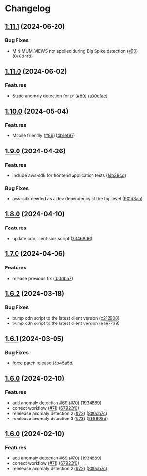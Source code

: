 # Changelog

## [1.11.1](https://github.com/rehanvdm/serverless-website-analytics/compare/v1.11.0...v1.11.1) (2024-06-20)


### Bug Fixes

* MINIMUM_VIEWS not applied during Big Spike detection ([#90](https://github.com/rehanvdm/serverless-website-analytics/issues/90)) ([0c6d4fd](https://github.com/rehanvdm/serverless-website-analytics/commit/0c6d4fd35b0fbd14cecf1b722709489c0ba83415))

## [1.11.0](https://github.com/rehanvdm/serverless-website-analytics/compare/v1.10.0...v1.11.0) (2024-06-02)


### Features

* Static anomaly detection for pr ([#89](https://github.com/rehanvdm/serverless-website-analytics/issues/89)) ([a00cfae](https://github.com/rehanvdm/serverless-website-analytics/commit/a00cfae6a42e6491f8d824135bf3bf787df1f4db))

## [1.10.0](https://github.com/rehanvdm/serverless-website-analytics/compare/v1.9.0...v1.10.0) (2024-05-04)


### Features

* Mobile friendly ([#86](https://github.com/rehanvdm/serverless-website-analytics/issues/86)) ([4b1ef87](https://github.com/rehanvdm/serverless-website-analytics/commit/4b1ef87db23dd57ea29f3fc0d6015659c65435dd))

## [1.9.0](https://github.com/rehanvdm/serverless-website-analytics/compare/v1.8.0...v1.9.0) (2024-04-26)


### Features

* include aws-sdk for frontend application tests ([fdb38cd](https://github.com/rehanvdm/serverless-website-analytics/commit/fdb38cd83c8001aaecee222db7c47365c86d2937))


### Bug Fixes

* aws-sdk needed as a dev dependency at the top level ([901d3aa](https://github.com/rehanvdm/serverless-website-analytics/commit/901d3aa605155313552b3e948f5c40e2e9e3b8fd))

## [1.8.0](https://github.com/rehanvdm/serverless-website-analytics/compare/v1.7.0...v1.8.0) (2024-04-10)


### Features

* update cdn client side script ([33468d6](https://github.com/rehanvdm/serverless-website-analytics/commit/33468d69ebb4501e6bcf3deeebd660e0c2766756))

## [1.7.0](https://github.com/rehanvdm/serverless-website-analytics/compare/v1.6.2...v1.7.0) (2024-04-06)


### Features

* release previous fix ([fb0dba7](https://github.com/rehanvdm/serverless-website-analytics/commit/fb0dba77dfc2ca0612dd9d9679166527c56c240e))

## [1.6.2](https://github.com/rehanvdm/serverless-website-analytics/compare/v1.6.1...v1.6.2) (2024-03-18)


### Bug Fixes

* bump cdn script to the latest client version ([c212908](https://github.com/rehanvdm/serverless-website-analytics/commit/c21290814562c205309134ae0f150f1c3f23ebaa))
* bump cdn script to the latest client version ([eae7738](https://github.com/rehanvdm/serverless-website-analytics/commit/eae7738c83445f195888e257c42282e75ec9fd04))

## [1.6.1](https://github.com/rehanvdm/serverless-website-analytics/compare/v1.6.0...v1.6.1) (2024-03-05)


### Bug Fixes

* force patch release ([3b45a5d](https://github.com/rehanvdm/serverless-website-analytics/commit/3b45a5d6907106c8d8dcb1370013f25573cedb66))

## [1.6.0](https://github.com/rehanvdm/serverless-website-analytics/compare/v1.5.0...v1.6.0) (2024-02-10)


### Features

* add anomaly detection [#69](https://github.com/rehanvdm/serverless-website-analytics/issues/69) ([#70](https://github.com/rehanvdm/serverless-website-analytics/issues/70)) ([1934869](https://github.com/rehanvdm/serverless-website-analytics/commit/193486974deb7b68dc42809bd5e546737800e720))
* correct workflow ([#71](https://github.com/rehanvdm/serverless-website-analytics/issues/71)) ([67923f0](https://github.com/rehanvdm/serverless-website-analytics/commit/67923f084d8900b385b9175fafb2d6f39dbf7aaf))
* rerelease anomaly detection 2 ([#72](https://github.com/rehanvdm/serverless-website-analytics/issues/72)) ([800cb7c](https://github.com/rehanvdm/serverless-website-analytics/commit/800cb7c4d9d2c98c892d14e5d60bb9cbe5a26b45))
* rerelease anomaly detection 3 ([#73](https://github.com/rehanvdm/serverless-website-analytics/issues/73)) ([858898d](https://github.com/rehanvdm/serverless-website-analytics/commit/858898d4cd28a2f44ac5bb05bf3638623303f4c8))

## [1.6.0](https://github.com/rehanvdm/serverless-website-analytics/compare/v1.5.0...v1.6.0) (2024-02-10)


### Features

* add anomaly detection [#69](https://github.com/rehanvdm/serverless-website-analytics/issues/69) ([#70](https://github.com/rehanvdm/serverless-website-analytics/issues/70)) ([1934869](https://github.com/rehanvdm/serverless-website-analytics/commit/193486974deb7b68dc42809bd5e546737800e720))
* correct workflow ([#71](https://github.com/rehanvdm/serverless-website-analytics/issues/71)) ([67923f0](https://github.com/rehanvdm/serverless-website-analytics/commit/67923f084d8900b385b9175fafb2d6f39dbf7aaf))
* rerelease anomaly detection 2 ([#72](https://github.com/rehanvdm/serverless-website-analytics/issues/72)) ([800cb7c](https://github.com/rehanvdm/serverless-website-analytics/commit/800cb7c4d9d2c98c892d14e5d60bb9cbe5a26b45))
